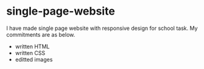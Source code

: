 # single-page-website
I have made single page website with responsive design for school task. My commitments are as below.
- written HTML
- written CSS
- editted images
